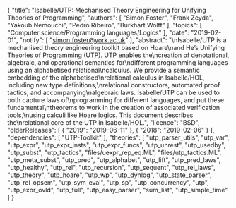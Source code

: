 {
    "title": "Isabelle/UTP: Mechanised Theory Engineering for Unifying Theories of Programming",
    "authors": [
        "Simon Foster",
        "Frank Zeyda",
        "Yakoub Nemouchi",
        "Pedro Ribeiro",
        "Burkhart Wolff"
    ],
    "topics": [
        "Computer science/Programming languages/Logics"
    ],
    "date": "2019-02-01",
    "notify": [
        "simon.foster@york.ac.uk"
    ],
    "abstract": "\nIsabelle/UTP is a mechanised theory engineering toolkit based on Hoare\nand He’s Unifying Theories of Programming (UTP). UTP enables the\ncreation of denotational, algebraic, and operational semantics for\ndifferent programming languages using an alphabetised relational\ncalculus. We provide a semantic embedding of the alphabetised\nrelational calculus in Isabelle/HOL, including new type definitions,\nrelational constructors, automated proof tactics, and accompanying\nalgebraic laws. Isabelle/UTP can be used to both capture laws of\nprogramming for different languages, and put these fundamental\ntheorems to work in the creation of associated verification tools,\nusing calculi like Hoare logics. This document describes the\nrelational core of the UTP in Isabelle/HOL.",
    "licence": "BSD",
    "olderReleases": [
        {
            "2019": "2019-06-11"
        },
        {
            "2018": "2019-02-06"
        }
    ],
    "dependencies": [
        "UTP-Toolkit"
    ],
    "theories": [
        "utp_parser_utils",
        "utp_var",
        "utp_expr",
        "utp_expr_insts",
        "utp_expr_funcs",
        "utp_unrest",
        "utp_usedby",
        "utp_subst",
        "utp_tactics",
        "files/uexpr_rep_eq.ML",
        "files/utp_tactics.ML",
        "utp_meta_subst",
        "utp_pred",
        "utp_alphabet",
        "utp_lift",
        "utp_pred_laws",
        "utp_healthy",
        "utp_rel",
        "utp_recursion",
        "utp_sequent",
        "utp_rel_laws",
        "utp_theory",
        "utp_hoare",
        "utp_wp",
        "utp_dynlog",
        "utp_state_parser",
        "utp_rel_opsem",
        "utp_sym_eval",
        "utp_sp",
        "utp_concurrency",
        "utp",
        "utp_expr_ovld",
        "utp_full",
        "utp_easy_parser",
        "sum_list",
        "utp_simple_time"
    ]
}